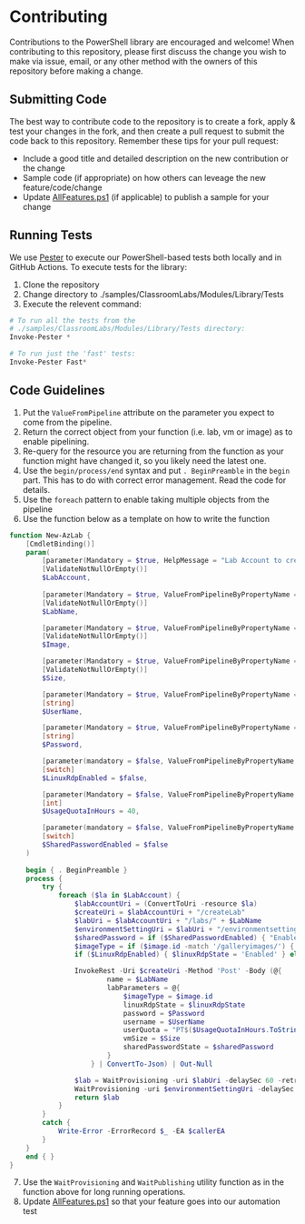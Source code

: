 # Contributing
Contributions to the PowerShell library are encouraged and welcome!  When contributing to this repository, please first discuss the change you wish to make via issue, email, or any other method with the owners of this repository before making a change.

## Submitting Code
The best way to contribute code to the repository is to create a fork, apply & test your changes in the fork, and then create a pull request to submit the code back to this repository.  Remember these tips for your pull request:
* Include a good title and detailed description on the new contribution or the change
* Sample code (if appropriate) on how others can leveage the new feature/code/change
* Update [AllFeatures.ps1](Scenarios/AllFeatures.ps1) (if applicable) to publish a sample for your change

## Running Tests
We use [Pester](https://pester.dev/) to execute our PowerShell-based tests both locally and in GitHub Actions.  To execute tests for the library:
1. Clone the repository
2. Change directory to ./samples/ClassroomLabs/Modules/Library/Tests
3. Execute the relevent command:
```Powershell
# To run all the tests from the
# ./samples/ClassroomLabs/Modules/Library/Tests directory:
Invoke-Pester *

# To run just the 'fast' tests:
Invoke-Pester Fast*
```

## Code Guidelines

1. Put the `ValueFromPipeline` attribute on the parameter you expect to come from the pipeline.
2. Return the correct object from your function (i.e. lab, vm or image) as to enable pipelining.
3. Re-query for the resource you are returning from the function as your function might have changed it, so you likely need the latest one.
4. Use the `begin/process/end` syntax and put `. BeginPreamble` in the `begin` part. This has to do with correct error management. Read the code for details.
5. Use the `foreach` pattern to enable taking multiple objects from the pipeline
6. Use the function below as a template on how to write the function

```Powershell
function New-AzLab {
    [CmdletBinding()]
    param(
        [parameter(Mandatory = $true, HelpMessage = "Lab Account to create lab into", ValueFromPipeline = $true)]
        [ValidateNotNullOrEmpty()]
        $LabAccount,
  
        [parameter(Mandatory = $true, ValueFromPipelineByPropertyName = $true, HelpMessage = "Name of Lab to create")]
        [ValidateNotNullOrEmpty()]
        $LabName,

        [parameter(Mandatory = $true, ValueFromPipelineByPropertyName = $true, HelpMessage = "Shared Image or Gallery image to use")]
        [ValidateNotNullOrEmpty()]
        $Image,

        [parameter(Mandatory = $true, ValueFromPipelineByPropertyName = $true, HelpMessage = "Size for template VM")]
        [ValidateNotNullOrEmpty()]
        $Size,

        [parameter(Mandatory = $true, ValueFromPipelineByPropertyName = $true, HelpMessage = "User name if shared password is enabled")]
        [string]
        $UserName,

        [parameter(Mandatory = $true, ValueFromPipelineByPropertyName = $true, HelpMessage = "Password if shared password is enabled")]
        [string]
        $Password,

        [parameter(mandatory = $false, ValueFromPipelineByPropertyName = $true)]
        [switch]
        $LinuxRdpEnabled = $false,

        [parameter(Mandatory = $false, ValueFromPipelineByPropertyName = $true, HelpMessage = "Quota of hours x users (defaults to 40)")]
        [int]
        $UsageQuotaInHours = 40,

        [parameter(mandatory = $false, ValueFromPipelineByPropertyName = $true)]
        [switch]
        $SharedPasswordEnabled = $false 
    )
  
    begin { . BeginPreamble }
    process {
        try {
            foreach ($la in $LabAccount) {
                $labAccountUri = (ConvertToUri -resource $la)
                $createUri = $labAccountUri + "/createLab"
                $labUri = $labAccountUri + "/labs/" + $LabName
                $environmentSettingUri = $labUri + "/environmentsettings/default"
                $sharedPassword = if ($SharedPasswordEnabled) { "Enabled" } else { "Disabled" }
                $imageType = if ($image.id -match '/galleryimages/') { 'galleryImageResourceId' } else { 'sharedImageResourceId' }
                if ($LinuxRdpEnabled) { $linuxRdpState = 'Enabled' } else { $linuxRdpState = 'Disabled' }

                InvokeRest -Uri $createUri -Method 'Post' -Body (@{
                        name = $LabName
                        labParameters = @{
                            $imageType = $image.id
                            linuxRdpState = $linuxRdpState
                            password = $Password
                            username = $UserName
                            userQuota = "PT$($UsageQuotaInHours.ToString())H"
                            vmSize = $Size
                            sharedPasswordState = $sharedPassword
                        }
                    } | ConvertTo-Json) | Out-Null

                $lab = WaitProvisioning -uri $labUri -delaySec 60 -retryCount 120
                WaitProvisioning -uri $environmentSettingUri -delaySec 60 -retryCount 120 | Out-Null
                return $lab
            }
        }
        catch {
            Write-Error -ErrorRecord $_ -EA $callerEA
        }
    }
    end { }
}
```

7. Use the `WaitProvisioning` and `WaitPublishing` utility function as in the function above for long running operations.
8. Update [AllFeatures.ps1](Scenarios/AllFeatures.ps1) so that your feature goes into our automation test